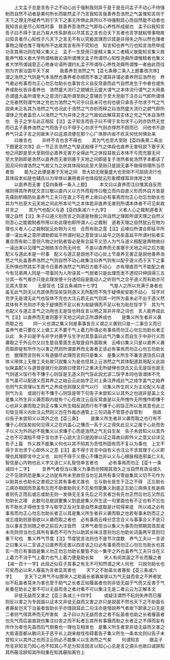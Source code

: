 <!-- { "loadSidebar": true } -->
　　上文孟子总是言告子之不动心出于强制我则异于是于是丑问孟子不动心不待强制而自然不动者是果何所长而能然孟子乃言我知言我善养吾浩然之气盖惟知言则于天下之理无所疑养气则于天下之事无所惧此其所以不待强制其心而自然能不动者也　我知言此是尽心知性时事　我善养吾浩然之气即存心养性所成就也　孟子曰我知言告子曰不得于言此乃易大传系辞焉以尽其言之言也合天下言者也言字就粘带事物故曰知言者尽心知性于凡天下之言无不有以究极其理而识其是非得失之所以然也理者事物之理也惟于理有所不达故其言有所不究知也　知言知也养气行也知言浩然举成功言其用功则在精义集义上　孟子一生受用只是精义集义二者精义故能知言集义故能养气精义者大学所谓格致论语所谓博文孟子所谓尽心知性尧舜所谓惟精者也集义者大学所谓诚意正心修身论语所谓约礼孟子所谓存心养性尧舜所谓惟一者由此而往则为齐家治国平天下矣
　　我善养吾浩然之气【芟七条移二条入上题畧改次序】谓之浩然之气则是气本浩然也善养者亦顺而不害之谓耳非谓必善养然后浩然也　养气者必有事而勿正心勿忘勿助长也事皆合义自反常直而此气自然发生于中者也或失养或助长皆非善养也　浩然盛大流行之貌辅氏云盛大谓气之本体流行谓气之大用愚亦谓盛大盖所谓至大之意流行盖所谓至刚之意辅氏于至大至刚下注亦云气即所谓体之充者然则谓气体之充也为浩然之气可乎曰且未可也何也彼只承告子勿求于气之气説来未正名其为浩然之气也况此于浩然之气亦析而释之曰浩然盛大流行之貌气即所谓体之充者盖恐人以浩然之气为非体之充之气故如此解耳其实体之充之气本自浩然也　告子之学与此正相反【注】孟子知言而告子曰不得于言勿求于心则亦防然无觉而已孟子善养浩然之气而告子曰不得于心勿求于气则亦悍然不顾而已　问他书不説养气只孟子言之何故朱子曰这源流便在那个心广体胖内省不疚夫何忧何惧处来
　　曰难言也
　　非终不言也言不得也
　　其为气也至大至刚【芟四条第二条出下题更定次序】此一节正言浩然之气是这般様子气之体段也直养无害轻説下塞乎天地之间即是至大至刚但必直养无害方全得此气之体段耳故云本体不亏而充塞无间　至大至刚即是浩然以直养而无害则塞于天地之间即是复于浩然者矣浩然字本都该了因丒问何谓浩然之气故又为之状其体段如此至大至刚只是説无事不做得但理所当尽者皆
　　能为之此便是塞于天地之间　至大初无限量盛大也至刚不可屈挠流行也其体段本如是也辅氏以为举体以兼用者非也体段犹云形象模様耳非体用之体
　　以直养而无害【芟四条移一条入上题】
　　本文曰以直养而注曰惟其自反而缩则得其所养犹文言曰敬以直内义以方外而程传曰敬立而内自直义形而外自方皆是先儒剖析精防处盖养气工夫只在直上不在养上故曰必有事焉而勿正心勿忘勿助长也　其为气也至大云天地之间此所本论气之本体若非直养无害则所谓本体者不可见矣故并言之
　　其为气也配义与道【芟四条减六十九字】
　　义者人心之裁制道者天理之自然【注】朱子曰道义别而言之则道是物我公共自然之理即所谓天理之自然义则吾心之能裁制者所用以处此理也即所谓人心之裁制　道者天理之自然犹云在物为理也义者人心之裁制犹云处物为义也　合而有助之意【注】云峰曰所谓合即延平所谓一滚出来之意所谓助即延平所谓衬贴之意皆误认延平之防矣盖延平所谓衬贴者实兼合而有助二意但凡物之衬贴者皆必是有合延平又恐人为气与道义相配是两物故曰一滚出来以见理气之相依浑合而无间也　不是以直养而无害塞乎天地之间之后方能配义与道此本是一时事　配义与道正是説他不动心处上节直养无害正是説他善养浩然之气处盖善养浩然之气则自然不动心故集注曰养气则有以配乎道义而于天下之事无所惧也然其实不是今日善养浩然之气明日方能不动心　亦有理直而气不能配之者今有兄弟两人同是一项事同为人所诬其一气弱者只是此理而发不透彻只伸説得三五分其一有气者亦只是此理发便十分透彻自是能动人之听则气之合乎道义而有助亦可见其大意矣
　　无是馁也【芟五条减四十七字】
　　气是人之所以充满于身者也盖无此气则无以充其体而馁矣馁则道义无所配而不免于疑惧矣安能不动心　馁字对充字无是谓无此气也馁体不充也大注云若无此气则其一时所为虽未必不出于道义然其体有不充则亦不免于疑惧而不足以有为矣疑惧而不足以有为贴在馁字下　其为气也配义与道正言气之功用也无是馁也特反言以明之耳非并举之词也　言人能养成此气【注】以直养而无害则塞于天地之间此正所谓养成也
　　是集义所生者非义袭而取之也
　　同一义也谓之集义则是事事皆合义谓之义袭则只是一二事合义而已盖养气者只要在义上做工夫不要于气上着力所谓必有事焉而勿正心勿忘勿助长者正以此　朱子曰是字与非字对袭字与生字对其意盖曰此气乃集义而自生于中非行义而袭取之于外云尔又曰生是自里面生去取是自外面取来　云峰曰集义只是以直养义袭而取即是有所作为以害之然则所谓直养而无害者正该必有事焉而勿正心勿忘勿助长也　据理而言则有义有道据尽此理而言则只是集义　是集义所生不兼言道饶氏曰道体义用体上无做工夫处故只説集义为是也但其上云浩然之气其体配道其用配义此説似戾盖配义与道皆是就行处説故曰使其行之勇决无所疑惮也饶氏又云无是馁也是无气则道义馁行有不慊于心则馁是无道义则气馁此説尤谬二馁字本同也皆谓体不充　言气虽可以配道义而其养之之始云云此始字正对上条注养成此气之成字盖气之始养也则气实资理以生而气之养成也则理又资气以行　论集义所生则义为主论配义与道则气为主　或説行有不慊于心则馁是带下句告子未尝知义以其外之也説非是盖上文是集义所生非义袭而取内就有个心在故注云自反常直是以无所愧怍无所愧怍即慊于心也非义袭而取之则正与集义所生相反説而行有不慊于心则馁正所以发其意也此三句皆见得义内处注云然则义岂在外哉亦通管上三句词虽不管意亦自管到
　　我故曰告子未尝知义以其外之也【芟三条】
　　是集义所生者非义袭而取之也行有不慊于心则馁矣如何见得义之在内盖心之慊否一系于义之得失此见义之属于心处而告子以义为外则必不能集义以求慊于心而是浩然之气无自生矣　告子未尝知义以其外之也不可谓指不得于言勿求于心説大注只是因举以证之耳故曰即外义之意又曰详见告子上篇　外义故不能集义何也以其不知其为吾性所固有而不复以为事也　上文不得于言勿求于心即外义之意【注】盖不得于言言中自有义也注云不求其理于心义即理也其理即言中之义也　如何不得于义便心不慊岂非以义与心根脉相连邪盖仁义礼智信是心内物也此义字又该仁义礼智信单言者也
　　必有事焉而勿正【芟十一条减四十二字】
　　言养气者但当以集义为事而勿预期其效久之当自然有效设或久之不见效则恐是集义之功犹有所未至故但当勿忘其所有事只管益集其义切不可作为以助其长也助长之害视之忘其有事者尤甚也　忘与助长皆生于正之不得　正忘助长三病亦相因而至盖有忘而不助者助则无不忘矣但能集义到底正忘助三病俱无有是病者则先正而后或忘或助无则一发俱无无复先后之可言者岂有先勿正然后勿忘又然后勿助长之理　此数句总是説要集义到底是集义所生这一句里面也有不正也有不忘也有不助长才得他生生字与取字正反对生是自然来底取是计较得来底　所以戒之必有事焉而勿正心勿忘勿助长者正以其是集义所生者非义袭而取之也若有事未防而正之或忘或助则是皆欲以义袭而取之者也　必有事焉云峰分念念合义与事事合义不是只当以事言念则随之参之前后大注皆然　注养气者但当以集义为事而勿预期其效其或未充则但当勿忘其所有事而不可作为以助其长味注意则勿忘勿助长词虽两平意则归重下句也　集义养气节度【注】节度犹言法则也不是节次度数　养气工夫以一言该之曰集义以二言该之曰直养而无害以四言该之曰必有事焉而勿正心勿忘勿助长也其实一而已有事固是集义勿正勿忘勿助长要皆不出一集字之外也盖养气工夫只当在义上着力不消于气上着力也气上着力便是助长矣
　　宋人有闵其苖之不长而揠之者【减一百十一字】此段近似荘子其事之有无不可知然谓之宋人何也　只説勿助长也可矣而必以宋人揠苖为言者显其害也
　　天下之不助苖长者寡矣【芟三条减六字】
　　言天下之养气不似那宋人之助苖长者寡矣彼以为气无益而舎之不养者犹似不耘苖者耳未为害也至于助气之长者正如揠苖者也则非徒无益于气而又反害于气矣重在助长之害不可以无益而舎之者对看不可以集注无是二者云云为正解本文
　　非徒无益而又害之【芟三条减三十四字】
　　或疑注谓然不耘则失养而已揠则反以害之为专説苖以证本文非徒无益而又害之亦只是説苖不然也天下之不助苖长者寡矣岂天下治苖者皆助长乎亦借説耳此二句注亦是借説养气者故下即承之曰无是二者则气得其养而无所害矣　孟子曰以为无益而舎之者不耘苖者也助之长者揠苖者也先气而后苖直説也集注曰舎之而不耘者忘其所有事揠而助之长者正之不得而妄有所作为者也先苖而后气倒悬也一理也互相发也　是集义所生者至非徒无益而又害之大抵语意都从敢问夫子恶乎长上説来故徃徃碍着告子集义所生一条本文则曰告子未尝知义以其外之也而注云则必不能集义以生浩然之气矣
　　何谓知言
　　据孟子所言非知言乃知心也不知其心不足为知言因言以知心心总是言之源头也故曰诐辞知其所蔽淫辞知其所陷重在知其蔽陷离穷上
